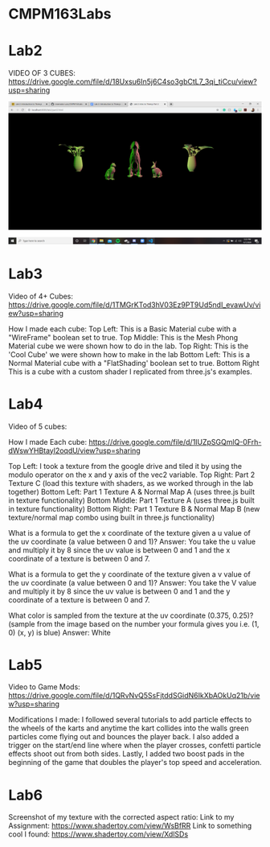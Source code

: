 # CMPM163Labs
# Lab2 #
VIDEO OF 3 CUBES: https://drive.google.com/file/d/18Uxsu6In5j6C4so3gbCtL7_3qi_tiCcu/view?usp=sharing

![](Screenshot%20(43).png)

# Lab3 #
Video of 4+ Cubes: https://drive.google.com/file/d/1TMGrKTod3hV03Ez9PT9Ud5ndI_evawUv/view?usp=sharing

How I made each cube:
Top Left: This is a Basic Material cube with a "WireFrame" boolean set to true.
Top Middle: This is the Mesh Phong Material cube we were shown how to do in the lab.
Top Right: This is the 'Cool Cube' we were shown how to make in the lab
Bottom Left: This is a Normal Material cube with a "FlatShading' boolean set to true.
Bottom Right This is a cube with a custom shader I replicated from three.js's examples.


# Lab4 #
Video of 5 cubes:

How I made Each cube: https://drive.google.com/file/d/1IUZpSGQmlQ-0Frh-dWswYHBtayl2oqdU/view?usp=sharing

Top Left: I took a texture from the google drive and tiled it by using the modulo operator on the x and y axis of the vec2 variable.  Top Right: Part 2 Texture C (load this texture with shaders, as we worked through in the lab together)
Bottom Left: Part 1 Texture A & Normal Map A (uses three.js built in texture functionality)
Bottom Middle: Part 1 Texture A (uses three.js built in texture functionality)
Bottom Right: Part 1 Texture B & Normal Map B (new texture/normal map combo using built in three.js functionality)

What is a formula to get the x coordinate of the texture given a u value of the uv coordinate (a value between 0 and 1)?
Answer: 
You take the u value and multiply it by 8 since the uv value is between 0 and 1 and the x coordinate of a texture is between 0 and 7. 

What is a formula to get the y coordinate of the texture given a v value of the uv coordinate (a value between 0 and 1)?
Answer:
You take the V value and multiply it by 8 since the uv value is between 0 and 1 and the y coordinate of a texture is between 0 and 7. 

What color is sampled from the texture at the uv coordinate (0.375, 0.25)? (sample from the image based on the number your formula gives you i.e. (1, 0) (x, y) is blue)
Answer: White

# Lab5 #
Video to Game Mods: https://drive.google.com/file/d/1QRvNvQ5SsFjtddSGidN6IkXbAOkUq21b/view?usp=sharing

Modifications I made:
I followed several tutorials to add particle effects to the wheels of the karts and anytime the kart collides into the walls green particles come flying out and bounces the player back. I also added a trigger on the start/end line where when the player crosses, confetti particle effects shoot out from both sides. Lastly, I added two boost pads in the beginning of the game that doubles the player's top speed and acceleration.


# Lab6 #
Screenshot of my texture with the corrected aspect ratio:
Link to my Assignment: https://www.shadertoy.com/view/WsBfRR
Link to something cool I found: https://www.shadertoy.com/view/XdlSDs
